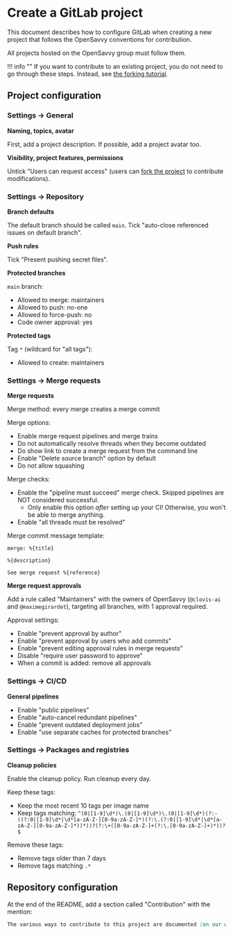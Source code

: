 # Create a GitLab project

This document describes how to configure GitLab when creating a new project that follows the OpenSavvy conventions for contribution.

All projects hosted on the OpenSavvy group must follow them.

!!! info ""
    If you want to contribute to an existing project, you do not need to go through these steps. Instead, see [the forking tutorial](contributing/1-forks.md).

## Project configuration

### Settings → General

**Naming, topics, avatar**

First, add a project description. If possible, add a project avatar too.

**Visibility, project features, permissions**

Untick "Users can request access" (users can [fork the project](contributing/1-forks.md) to contribute modifications).

### Settings → Repository

**Branch defaults**

The default branch should be called `main`. Tick "auto-close referenced issues on default branch".

**Push rules**

Tick "Present pushing secret files".

**Protected branches**

`main` branch:

- Allowed to merge: maintainers
- Allowed to push: no-one
- Allowed to force-push: no
- Code owner approval: yes

**Protected tags**

Tag `*` (wildcard for "all tags"):

- Allowed to create: maintainers

### Settings → Merge requests

**Merge requests**

Merge method: every merge creates a merge commit

Merge options:
- Enable merge request pipelines and merge trains
- Do not automatically resolve threads when they become outdated
- Do show link to create a merge request from the command line
- Enable "Delete source branch" option by default
- Do not allow squashing

Merge checks:

- Enable the "pipeline must succeed" merge check. Skipped pipelines are NOT considered successful.
    - Only enable this option *after* setting up your CI! Otherwise, you won't be able to merge anything.
- Enable "all threads must be resolved"

Merge commit message template:
```text
merge: %{title}

%{description}

See merge request %{reference}
```

**Merge request approvals**

Add a rule called "Maintainers" with the owners of OpenSavvy (`@clovis-ai` and `@maximegirardet`), targeting all branches, with 1 approval required.

Approval settings:

- Enable "prevent approval by author"
- Enable "prevent approval by users who add commits"
- Enable "prevent editing approval rules in merge requests"
- Disable "require user password to approve"
- When a commit is added: remove all approvals

### Settings → CI/CD

**General pipelines**

- Enable "public pipelines"
- Enable "auto-cancel redundant pipelines"
- Enable "prevent outdated deployment jobs"
- Enable "use separate caches for protected branches"

### Settings → Packages and registries

**Cleanup policies**

Enable the cleanup policy. Run cleanup every day.

Keep these tags:

- Keep the most recent 10 tags per image name
- Keep tags matching: `^(0|[1-9]\d*)\.(0|[1-9]\d*)\.(0|[1-9]\d*)(?:-((?:0|[1-9]\d*|\d*[a-zA-Z-][0-9a-zA-Z-]*)(?:\.(?:0|[1-9]\d*|\d*[a-zA-Z-][0-9a-zA-Z-]*))*))?(?:\+([0-9a-zA-Z-]+(?:\.[0-9a-zA-Z-]+)*))?$`

Remove these tags:

- Remove tags older than 7 days
- Remove tags matching `.*`

## Repository configuration

At the end of the README, add a section called "Contribution" with the mention:
```markdown
The various ways to contribute to this project are documented [on our website](https://opensavvy.dev/open-source/index.html).
```
